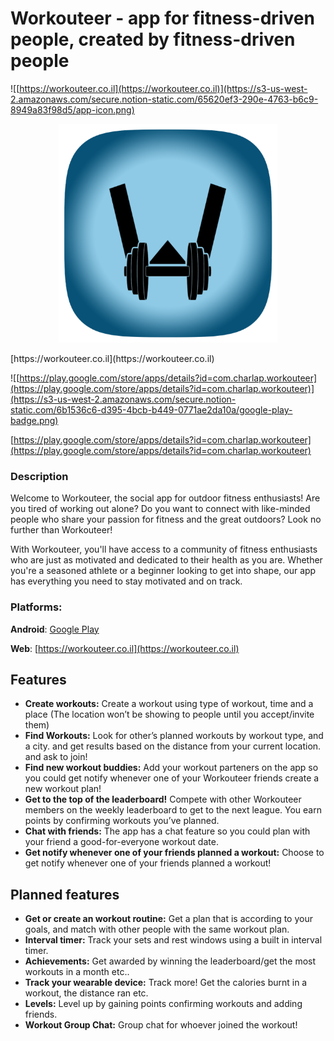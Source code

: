 # Workouteer - app for fitness-driven people, created by fitness-driven people

![[https://workouteer.co.il](https://workouteer.co.il)](https://s3-us-west-2.amazonaws.com/secure.notion-static.com/65620ef3-290e-4763-b6c9-8949a83f98d5/app-icon.png)

<p align="center">
  <img src="/assets/app-icon.png" width="350" title="hover text">
</p>
[https://workouteer.co.il](https://workouteer.co.il)

![[https://play.google.com/store/apps/details?id=com.charlap.workouteer](https://play.google.com/store/apps/details?id=com.charlap.workouteer)](https://s3-us-west-2.amazonaws.com/secure.notion-static.com/6b1536c6-d395-4bcb-b449-0771ae2da10a/google-play-badge.png)

[https://play.google.com/store/apps/details?id=com.charlap.workouteer](https://play.google.com/store/apps/details?id=com.charlap.workouteer)

### Description

Welcome to Workouteer, the social app for outdoor fitness enthusiasts! Are you tired of working out alone? Do you want to connect with like-minded people who share your passion for fitness and the great outdoors? Look no further than Workouteer!

With Workouteer, you'll have access to a community of fitness enthusiasts who are just as motivated and dedicated to their health as you are. Whether you're a seasoned athlete or a beginner looking to get into shape, our app has everything you need to stay motivated and on track.

### **Platforms:**

**Android**: [Google Play](https://play.google.com/store/apps/details?id=com.charlap.workouteer)

**Web**: [https://workouteer.co.il](https://workouteer.co.il)

## Features

- **Create workouts:** Create a workout using type of workout, time and a place (The location won’t be showing to people until you accept/invite them)
- **Find Workouts:** Look for other’s planned workouts by workout type, and a city. and get results based on the distance from your current location. and ask to join!
- **Find new workout buddies:** Add your workout parteners on the app so you could get notify whenever one of your Workouteer friends create a new workout plan!
- **Get to the top of the leaderboard!** Compete with other Workouteer members on the weekly leaderboard to get to the next league. You earn points by confirming workouts you’ve planned.
- **Chat with friends:** The app has a chat feature so you could plan with your friend a good-for-everyone workout date.
- **Get notify whenever one of your friends planned a workout:** Choose to get notify whenever one of your friends planned a workout!

## Planned features

- **Get or create an workout routine:** Get a plan that is according to your goals, and match with other people with the same workout plan.
- **Interval timer:** Track your sets and rest windows using a built in interval timer.
- **Achievements:** Get awarded by winning the leaderboard/get the most workouts in a month etc..
- **Track your wearable device:** Track more! Get the calories burnt in a workout, the distance ran etc.
- **Levels:** Level up by gaining points confirming workouts and adding friends.
- **Workout Group Chat:** Group chat for whoever joined the workout!
